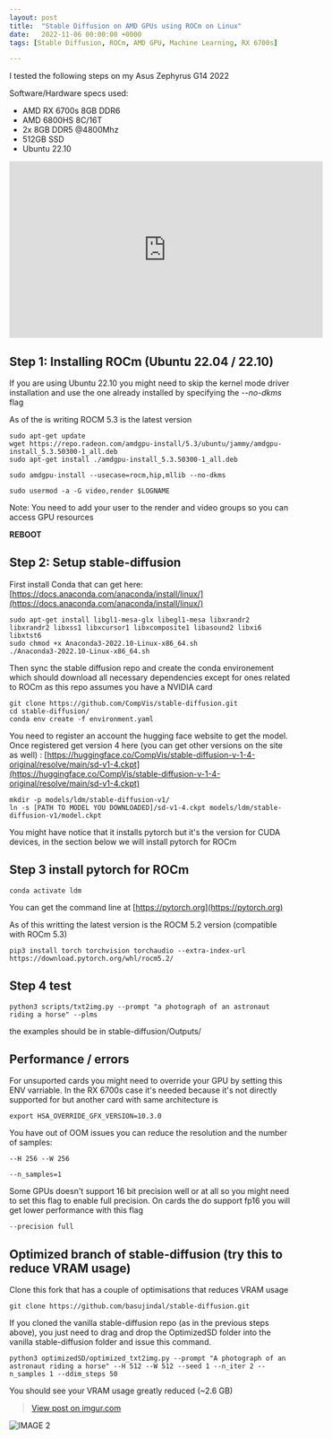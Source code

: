 ```yaml
---
layout: post
title:  "Stable Diffusion on AMD GPUs using ROCm on Linux"
date:   2022-11-06 00:00:00 +0000
tags: [Stable Diffusion, ROCm, AMD GPU, Machine Learning, RX 6700s]

---
```



I tested the following steps on my Asus Zephyrus G14 2022

Software/Hardware specs used:
*   AMD RX 6700s 8GB DDR6
*   AMD 6800HS 8C/16T
*   2x 8GB DDR5 @4800Mhz
*   512GB SSD
*   Ubuntu 22.10


<iframe width="560" height="315" src="https://www.youtube.com/embed/6cTjF1OESGE" title="YouTube video player" frameborder="0" allow="accelerometer; autoplay; clipboard-write; encrypted-media; gyroscope; picture-in-picture" allowfullscreen></iframe>







## Step 1: Installing ROCm (Ubuntu 22.04 / 22.10)

If you are using Ubuntu 22.10 you might need to skip the kernel mode driver installation and use the one already installed by specifying the *--no-dkms* flag

As of the is writing ROCM 5.3 is the latest version

```
sudo apt-get update
wget https://repo.radeon.com/amdgpu-install/5.3/ubuntu/jammy/amdgpu-install_5.3.50300-1_all.deb
sudo apt-get install ./amdgpu-install_5.3.50300-1_all.deb

sudo amdgpu-install --usecase=rocm,hip,mllib --no-dkms

sudo usermod -a -G video,render $LOGNAME
```
Note: You need to add your user to the render and video groups so you can access GPU resources

**REBOOT**



## Step 2: Setup stable-diffusion

First install Conda that can get here:
[https://docs.anaconda.com/anaconda/install/linux/](https://docs.anaconda.com/anaconda/install/linux/)

```
sudo apt-get install libgl1-mesa-glx libegl1-mesa libxrandr2 libxrandr2 libxss1 libxcursor1 libxcomposite1 libasound2 libxi6 libxtst6
sudo chmod +x Anaconda3-2022.10-Linux-x86_64.sh
./Anaconda3-2022.10-Linux-x86_64.sh
```

Then sync the stable diffusion repo and create the conda environement which should download all necessary dependencies except for ones related to ROCm as this repo assumes you have a NVIDIA card
```
git clone https://github.com/CompVis/stable-diffusion.git
cd stable-diffusion/
conda env create -f environment.yaml
```


You need to register an account the hugging face website to get the model.
Once registered get version 4 here (you can get other versions on the site as well) :
[https://huggingface.co/CompVis/stable-diffusion-v-1-4-original/resolve/main/sd-v1-4.ckpt](https://huggingface.co/CompVis/stable-diffusion-v-1-4-original/resolve/main/sd-v1-4.ckpt)

```
mkdir -p models/ldm/stable-diffusion-v1/
ln -s [PATH TO MODEL YOU DOWNLOADED]/sd-v1-4.ckpt models/ldm/stable-diffusion-v1/model.ckpt
```

You might have notice that it installs pytorch but it's the version for CUDA devices, in the section below we will install pytorch for ROCm

## Step 3 install pytorch for ROCm


```
conda activate ldm
```

You can get the command line at [https://pytorch.org](https://pytorch.org)

As of this writting the latest version is the ROCM 5.2 version (compatible with ROCm 5.3)
```
pip3 install torch torchvision torchaudio --extra-index-url https://download.pytorch.org/whl/rocm5.2/
```



## Step 4 test

```
python3 scripts/txt2img.py --prompt "a photograph of an astronaut riding a horse" --plms
```

the examples should be in stable-diffusion/Outputs/





## Performance / errors

For unsuported cards you might need to override your GPU by setting this ENV varriable. In the RX 6700s case it's needed because it's not directly supported for but another card with same architecture is
```
export HSA_OVERRIDE_GFX_VERSION=10.3.0
```

You have out of OOM issues you can reduce the resolution and the number of samples:
```
--H 256 --W 256
```
```
--n_samples=1
```

Some GPUs doesn't support 16 bit precision well or at all so you might need to set this flag to enable full precision. On cards the do support fp16 you will get lower performance with this flag
```
--precision full
```

## Optimized branch of stable-diffusion (try this to reduce VRAM usage)

Clone this fork that has a couple of optimisations that reduces VRAM usage
```
git clone https://github.com/basujindal/stable-diffusion.git
```

If you cloned the vanilla stable-diffusion repo (as in the previous steps above), you just need to drag and drop the OptimizedSD folder into the vanilla stable-diffusion folder and issue this command.

```
python3 optimizedSD/optimized_txt2img.py --prompt "A photograph of an astronaut riding a horse" --H 512 --W 512 --seed 1 --n_iter 2 --n_samples 1 --ddim_steps 50
```

You should see your VRAM usage greatly reduced (~2.6 GB)

<blockquote class="imgur-embed-pub" lang="en" data-id="fkuzW8V"><a href="https://imgur.com/fkuzW8V">View post on imgur.com</a></blockquote><script async src="//s.imgur.com/min/embed.js" charset="utf-8"></script>

![IMAGE 2](https://imgur.com/b3i3W9d)